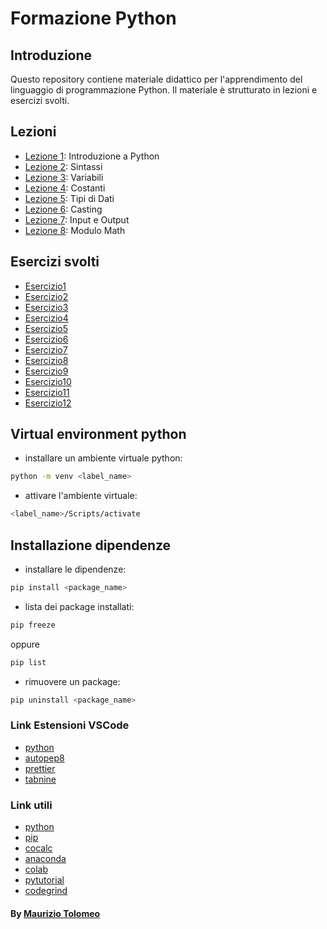 # Formazione Python

## Introduzione

Questo repository contiene materiale didattico per l'apprendimento del linguaggio di programmazione Python. Il materiale è strutturato in lezioni e esercizi svolti.

## Lezioni

- [Lezione 1](/lezioni/lezione1.md): Introduzione a Python
- [Lezione 2](/lezioni/lezione2.md): Sintassi
- [Lezione 3](/lezioni/lezione3.md): Variabili
- [Lezione 4](/lezioni/lezione4.md): Costanti
- [Lezione 5](/lezioni/lezione5.md): Tipi di Dati
- [Lezione 6](/lezioni/lezione6.md): Casting
- [Lezione 7](/lezioni/lezione7.md): Input e Output
- [Lezione 8](/lezioni/lezione8.md): Modulo Math

## Esercizi svolti

- [Esercizio1](/esercizi/esercizio1.py)
- [Esercizio2](/esercizi/esercizio2.py)
- [Esercizio3](/esercizi/esercizio3.py)
- [Esercizio4](/esercizi/esercizio4.py)
- [Esercizio5](/esercizi/esercizio5.py)
- [Esercizio6](/esercizi/esercizio6.py)
- [Esercizio7](/esercizi/esercizio7.py)
- [Esercizio8](/esercizi/esercizio8.py)
- [Esercizio9](/esercizi/esercizio9.py)
- [Esercizio10](/esercizi/esercizio10.py)
- [Esercizio11](/esercizi/esercizio11.py)
- [Esercizio12](/esercizi/esercizio12.py)

## Virtual environment python

- installare un ambiente virtuale python:

```bash
python -m venv <label_name>
```

- attivare l'ambiente virtuale:

```bash
<label_name>/Scripts/activate
```

## Installazione dipendenze

- installare le dipendenze:

```bash
pip install <package_name>
```

- lista dei package installati:

```bash
pip freeze
```

oppure

```bash
pip list
```

- rimuovere un package:

```bash
pip uninstall <package_name>
```

### Link Estensioni VSCode

- [python](https://marketplace.visualstudio.com/items?itemName=ms-python.python)
- [autopep8](https://marketplace.visualstudio.com/items?itemName=ms-python.autopep8)
- [prettier](https://marketplace.visualstudio.com/items?itemName=esbenp.prettier-vscode)
- [tabnine](https://marketplace.visualstudio.com/items?itemName=TabNine.tabnine-vscode)

### Link utili

- [python](https://www.python.org/downloads/)
- [pip](https://pypi.org/)
- [cocalc](https://cocalc.com/)
- [anaconda](https://www.anaconda.com/)
- [colab](https://colab.research.google.com/)
- [pytutorial](https://pytutorial-it.readthedocs.io/it/python3.12/datastructures.html#un-approfondimento-sulle-liste)
- [codegrind](https://codegrind.it/documentazione/python)

#### By [Maurizio Tolomeo](https://github.com/moris88)
